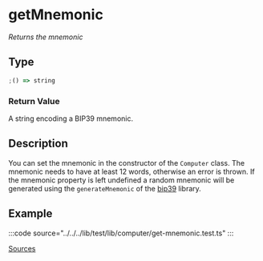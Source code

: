 # getMnemonic

_Returns the mnemonic_

## Type

```ts
;() => string
```

### Return Value

A string encoding a BIP39 mnemonic.

## Description

You can set the mnemonic in the constructor of the `Computer` class. The mnemonic needs to have at least 12 words, otherwise an error is thrown. If the mnemonic property is left undefined a random mnemonic will be generated using the `generateMnemonic` of the [bip39](https://github.com/bitcoinjs/bip39?tab=readme-ov-file#bip39) library.

## Example

:::code source="../../../lib/test/lib/computer/get-mnemonic.test.ts" :::

<a href="https://github.com/bitcoin-computer/monorepo/blob/main/packages/lib/test/lib/computer/get-mnemonic.test.ts" target=_blank>Sources</a>
